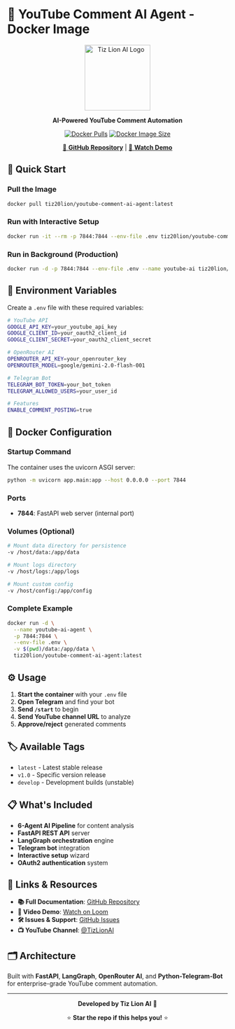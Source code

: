 ﻿# 🤖 YouTube Comment AI Agent - Docker Image

<div align="center">

<img src="https://raw.githubusercontent.com/Tiz20lion/youtube-comment-AI-agent/master/file_00000000c8c46243b2a8cd8d82e35807.png" alt="Tiz Lion AI Logo" width="150">

**AI-Powered YouTube Comment Automation**

[![Docker Pulls](https://img.shields.io/docker/pulls/tiz20lion/youtube-comment-ai-agent?style=flat&logo=docker&color=2496ED)](https://hub.docker.com/r/tiz20lion/youtube-comment-ai-agent)
[![Docker Image Size](https://img.shields.io/docker/image-size/tiz20lion/youtube-comment-ai-agent/latest)](https://hub.docker.com/r/tiz20lion/youtube-comment-ai-agent)

[📂 **GitHub Repository**](https://github.com/Tiz20lion/youtube-comment-AI-agent) | [🎥 **Watch Demo**](https://www.loom.com/share/ebc1e5a6011f440f838176c306b381f9?sid=3b81e1e4-0585-4dc6-9f30-25014948885e)

</div>

## 🚀 Quick Start

### Pull the Image
```bash
docker pull tiz20lion/youtube-comment-ai-agent:latest
```

### Run with Interactive Setup
```bash
docker run -it --rm -p 7844:7844 --env-file .env tiz20lion/youtube-comment-ai-agent
```

### Run in Background (Production)
```bash
docker run -d -p 7844:7844 --env-file .env --name youtube-ai tiz20lion/youtube-comment-ai-agent
```

## 🔧 Environment Variables

Create a `.env` file with these required variables:

```bash
# YouTube API
GOOGLE_API_KEY=your_youtube_api_key
GOOGLE_CLIENT_ID=your_oauth2_client_id
GOOGLE_CLIENT_SECRET=your_oauth2_client_secret

# OpenRouter AI
OPENROUTER_API_KEY=your_openrouter_key
OPENROUTER_MODEL=google/gemini-2.0-flash-001

# Telegram Bot
TELEGRAM_BOT_TOKEN=your_bot_token
TELEGRAM_ALLOWED_USERS=your_user_id

# Features
ENABLE_COMMENT_POSTING=true
```

## 🐳 Docker Configuration

### Startup Command
The container uses the uvicorn ASGI server:
```bash
python -m uvicorn app.main:app --host 0.0.0.0 --port 7844
```

### Ports
- **7844**: FastAPI web server (internal port)

### Volumes (Optional)
```bash
# Mount data directory for persistence
-v /host/data:/app/data

# Mount logs directory
-v /host/logs:/app/logs

# Mount custom config
-v /host/config:/app/config
```

### Complete Example
```bash
docker run -d \
  --name youtube-ai-agent \
  -p 7844:7844 \
  --env-file .env \
  -v $(pwd)/data:/app/data \
  tiz20lion/youtube-comment-ai-agent:latest
```

## ⚙️ Usage

1. **Start the container** with your `.env` file
2. **Open Telegram** and find your bot
3. **Send `/start`** to begin
4. **Send YouTube channel URL** to analyze
5. **Approve/reject** generated comments

## 🏷️ Available Tags

- `latest` - Latest stable release
- `v1.0` - Specific version release
- `develop` - Development builds (unstable)

## 📋 What's Included

- **6-Agent AI Pipeline** for content analysis
- **FastAPI REST API** server
- **LangGraph orchestration** engine
- **Telegram bot** integration
- **Interactive setup** wizard
- **OAuth2 authentication** system

## 🔗 Links & Resources

- **📚 Full Documentation**: [GitHub Repository](https://github.com/Tiz20lion/youtube-comment-AI-agent)
- **🎥 Video Demo**: [Watch on Loom](https://www.loom.com/share/ebc1e5a6011f440f838176c306b381f9?sid=3b81e1e4-0585-4dc6-9f30-25014948885e)
- **🛠 Issues & Support**: [GitHub Issues](https://github.com/Tiz20lion/youtube-comment-AI-agent/issues)
- **📺 YouTube Channel**: [@TizLionAI](https://www.youtube.com/@TizLionAI)

## 🗂️ Architecture

Built with **FastAPI**, **LangGraph**, **OpenRouter AI**, and **Python-Telegram-Bot** for enterprise-grade YouTube comment automation.

---

<div align="center">

**Developed by Tiz Lion AI** 🦁

⭐ **Star the repo if this helps you!** ⭐

</div> 
